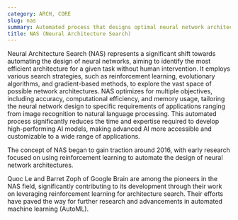 ```yaml
---
category: ARCH, CORE
slug: nas
summary: Automated process that designs optimal neural network architectures for specific tasks.
title: NAS (Neural Architecture Search)
---
```


Neural Architecture Search (NAS) represents a significant shift towards automating the design of neural networks, aiming to identify the most efficient architecture for a given task without human intervention. It employs various search strategies, such as reinforcement learning, evolutionary algorithms, and gradient-based methods, to explore the vast space of possible network architectures. NAS optimizes for multiple objectives, including accuracy, computational efficiency, and memory usage, tailoring the neural network design to specific requirements of applications ranging from image recognition to natural language processing. This automated process significantly reduces the time and expertise required to develop high-performing AI models, making advanced AI more accessible and customizable to a wide range of applications.

The concept of NAS began to gain traction around 2016, with early research focused on using reinforcement learning to automate the design of neural network architectures.

Quoc Le and Barret Zoph of Google Brain are among the pioneers in the NAS field, significantly contributing to its development through their work on leveraging reinforcement learning for architecture search. Their efforts have paved the way for further research and advancements in automated machine learning (AutoML).